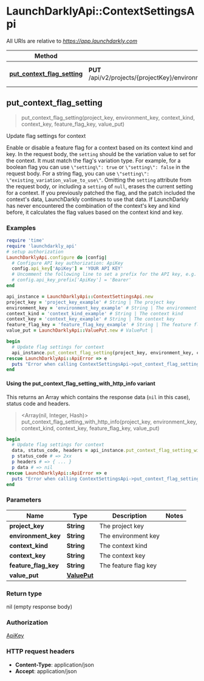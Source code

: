 # LaunchDarklyApi::ContextSettingsApi

All URIs are relative to *https://app.launchdarkly.com*

| Method | HTTP request | Description |
| ------ | ------------ | ----------- |
| [**put_context_flag_setting**](ContextSettingsApi.md#put_context_flag_setting) | **PUT** /api/v2/projects/{projectKey}/environments/{environmentKey}/contexts/{contextKind}/{contextKey}/flags/{featureFlagKey} | Update flag settings for context |


## put_context_flag_setting

> put_context_flag_setting(project_key, environment_key, context_kind, context_key, feature_flag_key, value_put)

Update flag settings for context

 Enable or disable a feature flag for a context based on its context kind and key.  In the request body, the `setting` should be the variation value to set for the context. It must match the flag's variation type. For example, for a boolean flag you can use `\"setting\": true` or `\"setting\": false` in the request body. For a string flag, you can use `\"setting\": \"existing_variation_value_to_use\"`.  Omitting the `setting` attribute from the request body, or including a `setting` of `null`, erases the current setting for a context.  If you previously patched the flag, and the patch included the context's data, LaunchDarkly continues to use that data. If LaunchDarkly has never encountered the combination of the context's key and kind before, it calculates the flag values based on the context kind and key. 

### Examples

```ruby
require 'time'
require 'launchdarkly_api'
# setup authorization
LaunchDarklyApi.configure do |config|
  # Configure API key authorization: ApiKey
  config.api_key['ApiKey'] = 'YOUR API KEY'
  # Uncomment the following line to set a prefix for the API key, e.g. 'Bearer' (defaults to nil)
  # config.api_key_prefix['ApiKey'] = 'Bearer'
end

api_instance = LaunchDarklyApi::ContextSettingsApi.new
project_key = 'project_key_example' # String | The project key
environment_key = 'environment_key_example' # String | The environment key
context_kind = 'context_kind_example' # String | The context kind
context_key = 'context_key_example' # String | The context key
feature_flag_key = 'feature_flag_key_example' # String | The feature flag key
value_put = LaunchDarklyApi::ValuePut.new # ValuePut | 

begin
  # Update flag settings for context
  api_instance.put_context_flag_setting(project_key, environment_key, context_kind, context_key, feature_flag_key, value_put)
rescue LaunchDarklyApi::ApiError => e
  puts "Error when calling ContextSettingsApi->put_context_flag_setting: #{e}"
end
```

#### Using the put_context_flag_setting_with_http_info variant

This returns an Array which contains the response data (`nil` in this case), status code and headers.

> <Array(nil, Integer, Hash)> put_context_flag_setting_with_http_info(project_key, environment_key, context_kind, context_key, feature_flag_key, value_put)

```ruby
begin
  # Update flag settings for context
  data, status_code, headers = api_instance.put_context_flag_setting_with_http_info(project_key, environment_key, context_kind, context_key, feature_flag_key, value_put)
  p status_code # => 2xx
  p headers # => { ... }
  p data # => nil
rescue LaunchDarklyApi::ApiError => e
  puts "Error when calling ContextSettingsApi->put_context_flag_setting_with_http_info: #{e}"
end
```

### Parameters

| Name | Type | Description | Notes |
| ---- | ---- | ----------- | ----- |
| **project_key** | **String** | The project key |  |
| **environment_key** | **String** | The environment key |  |
| **context_kind** | **String** | The context kind |  |
| **context_key** | **String** | The context key |  |
| **feature_flag_key** | **String** | The feature flag key |  |
| **value_put** | [**ValuePut**](ValuePut.md) |  |  |

### Return type

nil (empty response body)

### Authorization

[ApiKey](../README.md#ApiKey)

### HTTP request headers

- **Content-Type**: application/json
- **Accept**: application/json

